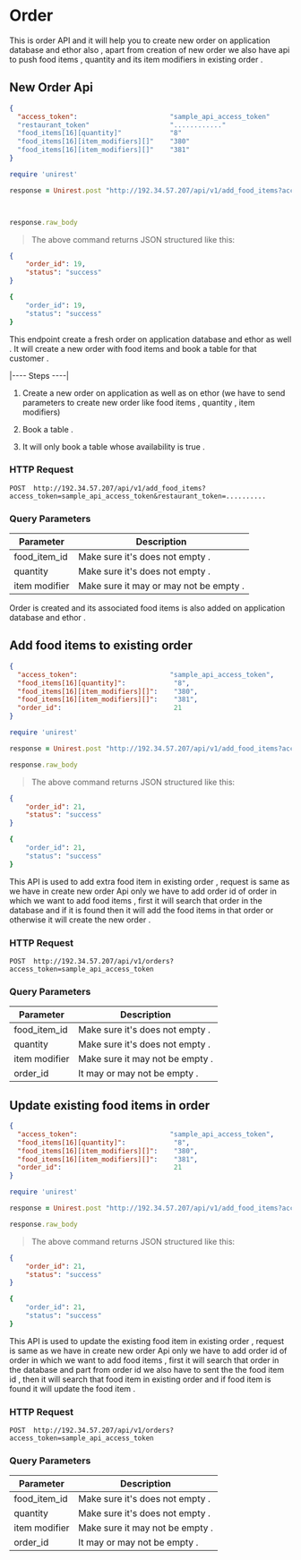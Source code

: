 # Order

This is order API and it  will help you to create new order on application database and ethor also , apart from creation of new order we also have api to push food items , quantity and its item modifiers in existing order .

## New Order Api

```json
{
  "access_token":                       "sample_api_access_token"
  "restaurant_token"                    "............"
  "food_items[16][quantity]"            "8"
  "food_items[16][item_modifiers][]"    "380"
  "food_items[16][item_modifiers][]"    "381"
}


```

```ruby
require 'unirest'

response = Unirest.post "http://192.34.57.207/api/v1/add_food_items?access_token=sample_api_access_token&restaurant_token=......", headers:{ "Accept" => "application/json" }, parameters: {"food_items"=>{"16"=>{"quantity"=>"5", "item_modifiers"=>["380", "381"]} } }



response.raw_body
```
> The above command returns JSON structured like this:

```json
{
    "order_id": 19,
    "status": "success"
}
```


```ruby
{
    "order_id": 19,
    "status": "success"
}
```



This endpoint create a fresh order on application database and ethor as well . It will create a new order with food items and book a table for that customer .

|---- Steps ----|

1.  Create a new order on application as well as on ethor  (we have to send parameters to create new order like food items ,
    quantity , item modifiers)

2.  Book a table .

3.  It will only book a table whose availability is true .


### HTTP Request

`POST  http://192.34.57.207/api/v1/add_food_items?access_token=sample_api_access_token&restaurant_token=..........`

### Query Parameters

Parameter | Description
--------- | -----------
food_item_id | Make sure it's does not empty  .
quantity | Make sure it's does not empty .
item modifier | Make sure it may or may not be empty  .



<aside class="success">
Order is created and its associated  food items is also added on application database and ethor .
</aside>

## Add food items to existing order

```json
{
  "access_token":                       "sample_api_access_token",
  "food_items[16][quantity]":            "8",
  "food_items[16][item_modifiers][]":    "380",
  "food_items[16][item_modifiers][]":    "381",
  "order_id":                            21
}

```

```ruby
require 'unirest'

response = Unirest.post "http://192.34.57.207/api/v1/add_food_items?access_token=sample_api_access_token", headers:{ "Accept" => "application/json" }, parameters: {"food_items"=>{"16"=>{"quantity"=>"5", "item_modifiers"=>["380", "381"]} ,"order_id"=>"21" } }

response.raw_body
```


> The above command returns JSON structured like this:

```json
{
    "order_id": 21,
    "status": "success"
}
```


```ruby
{
    "order_id": 21,
    "status": "success"
}
```



This API is used to add extra food item in existing order , request is same as we have in create new order Api only we have to add order id of order in which we want to add food items , first it will search that order in the database and if it is found then it will add the food items in that order or otherwise it will create the new order .

### HTTP Request

`POST  http://192.34.57.207/api/v1/orders?access_token=sample_api_access_token`

### Query Parameters

Parameter | Description
--------- | -----------
food_item_id | Make sure it's does not empty  .
quantity | Make sure it's does not empty .
item modifier | Make sure it may not be empty  .
order_id | It may or may not be empty  .

## Update existing food items in order


```json
{
  "access_token":                       "sample_api_access_token",
  "food_items[16][quantity]":            "8",
  "food_items[16][item_modifiers][]":    "380",
  "food_items[16][item_modifiers][]":    "381",
  "order_id":                            21
}

```

```ruby
require 'unirest'

response = Unirest.post "http://192.34.57.207/api/v1/add_food_items?access_token=sample_api_access_token", headers:{ "Accept" => "application/json" }, parameters: {"food_items"=>{"16"=>{"quantity"=>"5", "item_modifiers"=>["380", "381"]} ,"order_id"=>"21" } }

response.raw_body
```


> The above command returns JSON structured like this:

```json
{
    "order_id": 21,
    "status": "success"
}
```


```ruby
{
    "order_id": 21,
    "status": "success"
}
```


This API is used to update the existing food item in existing order , request is same as we have in create new order Api only we have to add order id of order in which we want to add food items , first it will search that order in the database and part from order id we also have to sent the the food item id , then it will search that food item in existing order and if food item is found it will update the food item .

### HTTP Request

`POST  http://192.34.57.207/api/v1/orders?access_token=sample_api_access_token`

### Query Parameters

Parameter | Description
--------- | -----------
food_item_id | Make sure it's does not empty  .
quantity | Make sure it's does not empty .
item modifier | Make sure it may not be empty  .
order_id | It may or may not be empty  .

